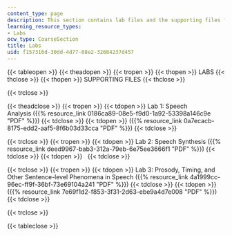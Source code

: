 ```yaml
---
content_type: page
description: This section contains lab files and the supporting files for the course.
learning_resource_types:
- Labs
ocw_type: CourseSection
title: Labs
uid: f157316d-30dd-4d77-08e2-32684237d457
---
```


{{< tableopen >}}
{{< theadopen >}}
{{< tropen >}}
{{< thopen >}}
LABS
{{< thclose >}}
{{< thopen >}}
SUPPORTING FILES
{{< thclose >}}

{{< trclose >}}

{{< theadclose >}}
{{< tropen >}}
{{< tdopen >}}
Lab 1: Speech Analysis ({{% resource_link 0186ca89-08e5-f9d0-1a92-53398a146c9e "PDF" %}})
{{< tdclose >}}
{{< tdopen >}}
({{% resource_link 0a7ecacb-8175-edd2-aaf5-8f6b03d33cca "PDF" %}})
{{< tdclose >}}

{{< trclose >}}
{{< tropen >}}
{{< tdopen >}}
Lab 2: Speech Synthesis ({{% resource_link deed9967-bab3-312a-79eb-6e75ee3666f1 "PDF" %}})
{{< tdclose >}}
{{< tdopen >}}
 
{{< tdclose >}}

{{< trclose >}}
{{< tropen >}}
{{< tdopen >}}
Lab 3: Prosody, Timing, and Other Sentence-level Phenomena in Speech ({{% resource_link 4a1999cc-96ec-ff9f-36bf-73e69104a241 "PDF" %}})
{{< tdclose >}}
{{< tdopen >}}
({{% resource_link 7e69f1d2-f853-3f31-2d63-ebe9a4d7e008 "PDF" %}})
{{< tdclose >}}

{{< trclose >}}

{{< tableclose >}}